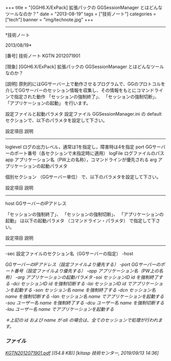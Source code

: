 ﻿+++
title = "[GGH6.X/ExPack] 拡張パックの GGSessionManager とはどんなツールなのか？"
date = "2013-08-19"
tags = ["技術ノート"]
categories = ["tech"]
banner = "img/technote.jpg"
+++

-----------------------------------------------------------------------------------------------------------------------------

*技術ノート

2013/08/19*


[番号]
技術ノート KGTN 2012071901

[現象]
[GGH6.X/ExPack] 拡張パックの GGSessionManager とはどんなツールなのか？

[説明]
原則的にはGGサーバー上で動作させるプログラムで、GGのプロトコルを介してGGサーバーのセッション情報を収集し、その情報をもとにコマンドラインで指定された動作
「セッションの強制終了」、 「セッションの強制切断」、
「アプリケーションの起動」 を行います。

設定ファイルと起動パラメタ
設定ファイル GGSessionManager.ini の default
セクションで、以下のパラメタを設定して下さい。

  設定項目   説明
  ---------- --------------------------------------------------------------
  loglevel   ログの出力レベル，通常は1を指定し，障害時は4を指定
  port       GGサーバーのポート番号（各セクションで未指定時に適用）
  logFile    ログファイルのパス
  app        アプリケーション名（PW上の名称），コマンドラインが優先される
  arg        アプリケーションの起動パラメタ

個別セクション （GGサーバー単位） で、以下のパラメタを設定して下さい。

  設定項目   説明
  ---------- ------------------------
  host       GGサーバーのIPアドレス

「セッションの強制終了」、 「セッションの強制切断」、
「アプリケーションの起動」 は以下の起動パラメタ
（コマンドライン・パラメタ） で指定して下さい。

  設定項目            説明
  ------------------- ----------------------------------------------------
  -sec <server>     設定ファイルのセクション名（GGサーバーの指定）
  -host <address>   GGサーバーのIPアドレス（設定ファイルより優先する）
  -port <port>      GGサーバーのポート番号（設定ファイルより優先する）
  -app <appname>    アプリケーション名（PW上の名称）
  -arg <args>       アプリケーションの起動パラメタ
  -soi <id>         セッションID id を強制終了する
  -dci <id>         セッションID id を強制切断する
  -lai <id>         セッションID id でアプリケーションを起動する
  -son <name>       セッション名 name を強制終了する
  -dcn <name>       セッション名 name を強制切断する
  -lan <name>       セッション名 name でアプリケーションを起動する
  -sou <name>       ユーザー名 name を強制終了する
  -dcu <name>       ユーザー名 name を強制切断する
  -lau <name>       ユーザー名 name でアプリケーションを起動する

＊上記の id および name が all
の場合は、全てのセッションで処理が行われます。


### ファイル

 
 


[KGTN2012071901.pdf](http://techreport.kitasp.net/attachments/download/4327/KGTN2012071901.pdf)
 [(54.8 KB)] [kitasp 技術センター, 2019/09/13
14:36]


 


 

